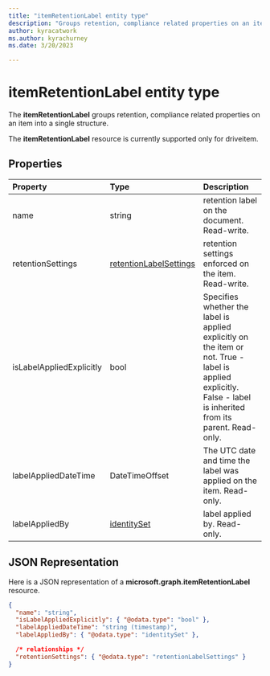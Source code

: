 ```yaml
---
title: "itemRetentionLabel entity type"
description: "Groups retention, compliance related properties on an item into a single structure"
author: kyracatwork
ms.author: kyrachurney
ms.date: 3/20/2023

---
```


# itemRetentionLabel entity type

The **itemRetentionLabel** groups retention, compliance related properties on an item into a single structure.

The **itemRetentionLabel** resource is currently supported only for driveitem.

## Properties

| Property                 | Type                       | Description                                                                                                                                                      |
| :----------------------- | :------------------------- | :--------------------------------------------------------------------------------------------------------------------------------------------------------------- |
| name                     | string                     | retention label on the document. Read-write.                                                                                                                     |
| retentionSettings        | [retentionLabelSettings][] | retention settings enforced on the item. Read-write.                                                                                                             |
| isLabelAppliedExplicitly | bool                       | Specifies whether the label is applied explicitly on the item or not. True - label is applied explicitly. False - label is inherited from its parent. Read-only. |
| labelAppliedDateTime     | DateTimeOffset             | The UTC date and time the label was applied on the item. Read-only.                                                                                              |
| labelAppliedBy           | [identitySet][]            | label applied by. Read-only.                                                                                                                                     |

## JSON Representation

Here is a JSON representation of a **microsoft.graph.itemRetentionLabel** resource.

<!-- {
"blockType": "resource",
"@odata.type": "microsoft.graph.itemRetentionLabel",
"optionalProperties": []
}-->

```json
{
  "name": "string",
  "isLabelAppliedExplicitly": { "@odata.type": "bool" },
  "labelAppliedDateTime": "string (timestamp)",
  "labelAppliedBy": { "@odata.type": "identitySet" },

  /* relationships */
  "retentionSettings": { "@odata.type": "retentionLabelSettings" }
}
```

[identitySet]: ./identitySet.md
[retentionlabelsettings]: ./retentionLabelSettings.md


